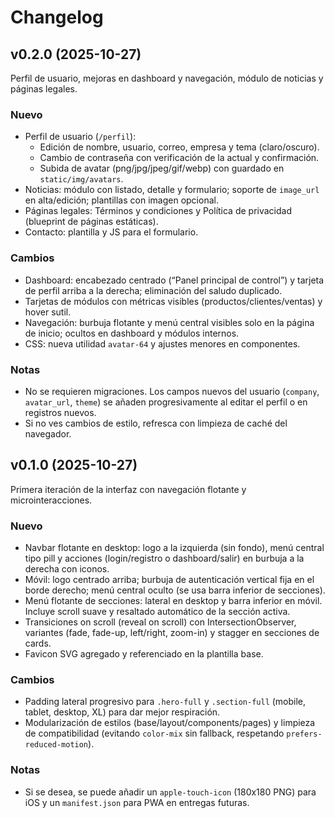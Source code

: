 # Changelog

## v0.2.0 (2025-10-27)

Perfil de usuario, mejoras en dashboard y navegación, módulo de noticias y páginas legales.

### Nuevo
- Perfil de usuario (`/perfil`):
	- Edición de nombre, usuario, correo, empresa y tema (claro/oscuro).
	- Cambio de contraseña con verificación de la actual y confirmación.
	- Subida de avatar (png/jpg/jpeg/gif/webp) con guardado en `static/img/avatars`.
- Noticias: módulo con listado, detalle y formulario; soporte de `image_url` en alta/edición; plantillas con imagen opcional.
- Páginas legales: Términos y condiciones y Política de privacidad (blueprint de páginas estáticas).
- Contacto: plantilla y JS para el formulario.

### Cambios
- Dashboard: encabezado centrado (“Panel principal de control”) y tarjeta de perfil arriba a la derecha; eliminación del saludo duplicado.
- Tarjetas de módulos con métricas visibles (productos/clientes/ventas) y hover sutil.
- Navegación: burbuja flotante y menú central visibles solo en la página de inicio; ocultos en dashboard y módulos internos.
- CSS: nueva utilidad `avatar-64` y ajustes menores en componentes.

### Notas
- No se requieren migraciones. Los campos nuevos del usuario (`company`, `avatar_url`, `theme`) se añaden progresivamente al editar el perfil o en registros nuevos.
- Si no ves cambios de estilo, refresca con limpieza de caché del navegador.

## v0.1.0 (2025-10-27)

Primera iteración de la interfaz con navegación flotante y microinteracciones.

### Nuevo
- Navbar flotante en desktop: logo a la izquierda (sin fondo), menú central tipo pill y acciones (login/registro o dashboard/salir) en burbuja a la derecha con iconos.
- Móvil: logo centrado arriba; burbuja de autenticación vertical fija en el borde derecho; menú central oculto (se usa barra inferior de secciones).
- Menú flotante de secciones: lateral en desktop y barra inferior en móvil. Incluye scroll suave y resaltado automático de la sección activa.
- Transiciones on scroll (reveal on scroll) con IntersectionObserver, variantes (fade, fade-up, left/right, zoom-in) y stagger en secciones de cards.
- Favicon SVG agregado y referenciado en la plantilla base.

### Cambios
- Padding lateral progresivo para `.hero-full` y `.section-full` (mobile, tablet, desktop, XL) para dar mejor respiración.
- Modularización de estilos (base/layout/components/pages) y limpieza de compatibilidad (evitando `color-mix` sin fallback, respetando `prefers-reduced-motion`).

### Notas
- Si se desea, se puede añadir un `apple-touch-icon` (180x180 PNG) para iOS y un `manifest.json` para PWA en entregas futuras.
